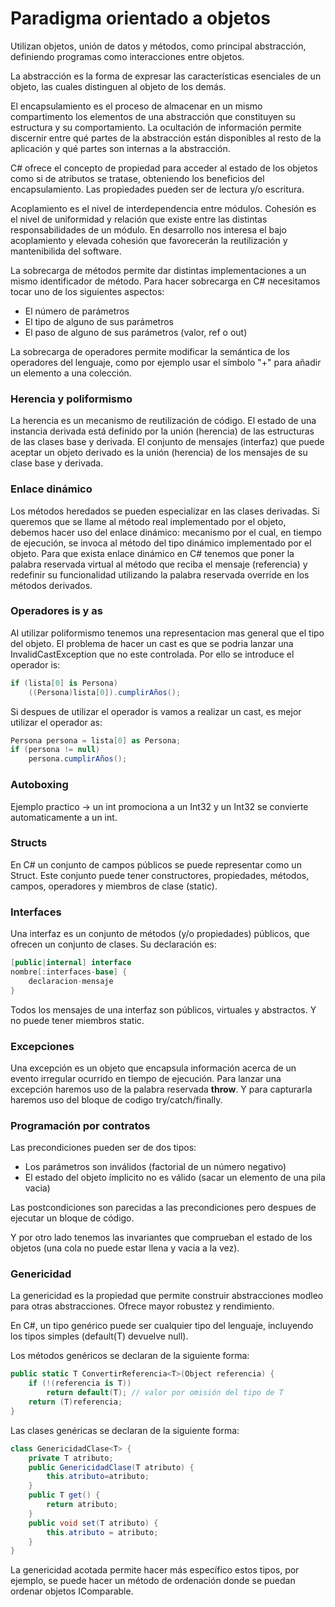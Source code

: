 # Paradigma orientado a objetos
Utilizan objetos, unión de datos y métodos, como principal abstracción, definiendo programas como interacciones entre objetos.

La abstracción es la forma de expresar las características esenciales de un objeto, las cuales distinguen al objeto de los demás.

El encapsulamiento es el proceso de almacenar en un mismo compartimento los elementos de una abstracción que constituyen su estructura y su comportamiento.
La ocultación de información permite discernir entre qué partes de la abstracción están disponibles al resto de la aplicación y qué partes son internas a la abstracción.

C# ofrece el concepto de propiedad para acceder al estado de los objetos como si de atributos se tratase, obteniendo los beneficios del encapsulamiento. Las propiedades pueden ser de lectura y/o escritura.

Acoplamiento es el nivel de interdependencia entre módulos.
Cohesión es el nivel de uniformidad y relación que existe entre las distintas responsabilidades de un módulo. En desarrollo nos interesa el bajo acoplamiento y elevada cohesión que favorecerán la reutilización y mantenibilida del software.

La sobrecarga de métodos permite dar distintas implementaciones a un mismo identificador de método. Para hacer sobrecarga en C# necesitamos tocar uno de los siguientes aspectos:
* El número de parámetros
* El tipo de alguno de sus parámetros
* El paso de alguno de sus parámetros (valor, ref o out)

La sobrecarga de operadores permite modificar la semántica de los operadores del lenguaje, como por ejemplo usar el símbolo "+" para añadir un elemento a una colección.



### Herencia y poliformismo
La herencia es un mecanismo de reutilización de código. El estado de una instancia derivada está definido por la unión (herencia) de las estructuras de las clases base y derivada. El conjunto de mensajes (interfaz) que puede aceptar un objeto derivado es la unión (herencia) de los mensajes de su clase base y derivada.


### Enlace dinámico
Los métodos heredados se pueden especializar en las clases derivadas. Si queremos que se llame al método real implementado por el objeto, debemos hacer uso del enlace dinámico: mecanismo por el cual, en tiempo de ejecución, se invoca al método del tipo dinámico implementado por el objeto.
Para que exista enlace dinámico en C# tenemos que poner la palabra reservada virtual al método que reciba el mensaje (referencia) y redefinir su funcionalidad utilizando la palabra reservada override en los métodos derivados.


### Operadores is y as
Al utilizar poliformismo tenemos una representacion mas general que el tipo del objeto. El problema de hacer un cast es que se podria lanzar una InvalidCastException que no este controlada. Por ello se introduce el operador is:
```csharp
if (lista[0] is Persona)
	((Persona)lista[0]).cumplirAños();
```

Si despues de utilizar el operador is vamos a realizar un cast, es mejor utilizar el operador as:
```csharp
Persona persona = lista[0] as Persona;
if (persona != null)
	persona.cumplirAños();
```


### Autoboxing
Ejemplo practico -> un int promociona a un Int32 y un Int32 se convierte automaticamente a un int.

### Structs
En C# un conjunto de campos públicos se puede representar como un Struct. Este conjunto puede tener constructores, propiedades, métodos, campos, operadores y miembros de clase (static).

### Interfaces
Una interfaz es un conjunto de métodos (y/o propiedades) públicos, que ofrecen un conjunto de clases. Su declaración es:
```csharp
[public|internal] interface
nombre[:interfaces-base] {
	declaracion-mensaje
}
```

Todos los mensajes de una interfaz son públicos, virtuales y abstractos. Y no puede tener miembros static.

### Excepciones
Una excepción es un objeto que encapsula información acerca de un evento irregular ocurrido en tiempo de ejecución.
Para lanzar una excepción haremos uso de la palabra reservada **throw**. Y para capturarla haremos uso del bloque de codigo try/catch/finally.

### Programación por contratos
Las precondiciones pueden ser de dos tipos:
* Los parámetros son inválidos (factorial de un número negativo)
* El estado del objeto ímplicito no es válido (sacar un elemento de una pila vacia)

Las postcondiciones son parecidas a las precondiciones pero despues de ejecutar un bloque de código.

Y por otro lado tenemos las invariantes que comprueban el estado de los objetos (una cola no puede estar llena y vacia a la vez).


### Genericidad
La genericidad es la propiedad que permite construir abstracciones modleo para otras abstracciones. Ofrece mayor robustez y rendimiento.

En C#, un tipo genérico puede ser cualquier tipo del lenguaje, incluyendo los tipos simples (default(T) devuelve null).

Los métodos genéricos se declaran de la siguiente forma:
```csharp
public static T ConvertirReferencia<T>(Object referencia) {
	if (!(referencia is T))  
		return default(T); // valor por omisión del tipo de T  
	return (T)referencia;
}
```

Las clases genéricas se declaran de la siguiente forma:
```csharp
class GenericidadClase<T> {  
	private T atributo;  
	public GenericidadClase(T atributo) {  
		this.atributo=atributo;  
	}  
	public T get() {  
		return atributo;  
	}  
	public void set(T atributo) {  
		this.atributo = atributo;  
	}  
}
```

La genericidad acotada permite hacer más específico estos tipos, por ejemplo, se puede hacer un método de ordenación donde se puedan ordenar objetos IComparable<T>.